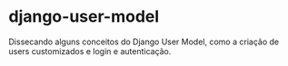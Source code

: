# django-user-model
Dissecando alguns conceitos do Django User Model, como a criação de users customizados e login e autenticação.

